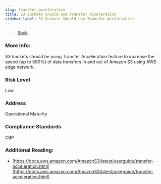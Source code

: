 ```yaml
---
slug: transfer_acceleration
title: S3 Buckets Should Use Transfer Acceleration
sidebar_label: S3 Buckets Should Use Transfer Acceleration
---
```

> [Back](../../s3publiccheck)

### More Info:
S3 buckets should be using Transfer Acceleration feature to increase the speed (up to 500%) of data transfers in and out of Amazon S3 using AWS edge network.

### Risk Level
Low

### Address
Operational Maturity

### Compliance Standards
CBP

### Additional Reading:
- [https://docs.aws.amazon.com/AmazonS3/latest/userguide/transfer-acceleration.html](https://docs.aws.amazon.com/AmazonS3/latest/userguide/transfer-acceleration.html) 
